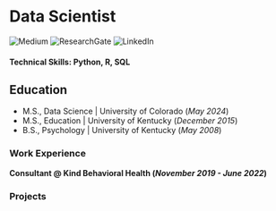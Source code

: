 # Data Scientist 
![Medium](https://img.shields.io/badge/Medium-12100E?style=for-the-badge&logo=medium&logoColor=white)
![ResearchGate](https://img.shields.io/badge/ResearchGate-00CCBB?style=for-the-badge&logo=ResearchGate&logoColor=white)
![LinkedIn](https://img.shields.io/badge/linkedin-%230077B5.svg?style=for-the-badge&logo=linkedin&logoColor=white)

#### Technical Skills: Python, R, SQL

## Education
- M.S., Data Science | University of Colorado (_May 2024_)
- M.S., Education | University of Kentucky (_December 2015_)
- B.S., Psychology | University of Kentucky (_May 2008_)

### Work Experience 
**Consultant @ Kind Behavioral Health (_November 2019 - June 2022_)**

### Projects
